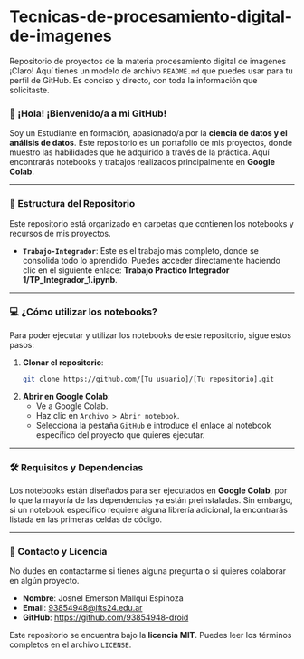 # Tecnicas-de-procesamiento-digital-de-imagenes
Repositorio de proyectos de la materia procesamiento digital de imagenes
¡Claro\! Aquí tienes un modelo de archivo `README.md` que puedes usar para tu perfil de GitHub. Es conciso y directo, con toda la información que solicitaste.

### 👋 ¡Hola\! ¡Bienvenido/a a mi GitHub\!

Soy un Estudiante en formación, apasionado/a por la **ciencia de datos y el análisis de datos**. Este repositorio es un portafolio de mis proyectos, donde muestro las habilidades que he adquirido a través de la práctica. Aquí encontrarás notebooks y trabajos realizados principalmente en **Google Colab**.

-----

### 📂 Estructura del Repositorio

Este repositorio está organizado en carpetas que contienen los notebooks y recursos de mis proyectos.

  * **`Trabajo-Integrador`**: Este es el trabajo más completo, donde se consolida todo lo aprendido. Puedes acceder directamente haciendo clic en el siguiente enlace: **Trabajo Practico Integrador 1/TP_Integrador_1.ipynb**.

-----

### 💻 ¿Cómo utilizar los notebooks?

Para poder ejecutar y utilizar los notebooks de este repositorio, sigue estos pasos:

1.  **Clonar el repositorio**:
    ```bash
    git clone https://github.com/[Tu usuario]/[Tu repositorio].git
    ```
2.  **Abrir en Google Colab**:
      * Ve a Google Colab.
      * Haz clic en `Archivo > Abrir notebook`.
      * Selecciona la pestaña `GitHub` e introduce el enlace al notebook específico del proyecto que quieres ejecutar.

-----

### 🛠️ Requisitos y Dependencias

Los notebooks están diseñados para ser ejecutados en **Google Colab**, por lo que la mayoría de las dependencias ya están preinstaladas. Sin embargo, si un notebook específico requiere alguna librería adicional, la encontrarás listada en las primeras celdas de código.

-----

### 📧 Contacto y Licencia

No dudes en contactarme si tienes alguna pregunta o si quieres colaborar en algún proyecto.

  * **Nombre**: Josnel Emerson Mallqui Espinoza
  * **Email**: 93854948@ifts24.edu.ar
  * **GitHub**: https://github.com/93854948-droid


Este repositorio se encuentra bajo la **licencia MIT**. Puedes leer los términos completos en el archivo `LICENSE`.
